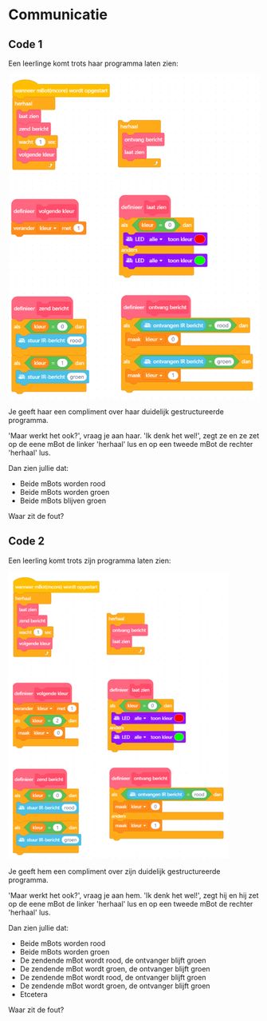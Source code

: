 # Communicatie

## Code 1

Een leerlinge komt trots haar programma laten zien:

![](communicatie_sender_and_receiver_green.png)

Je geeft haar een compliment over haar duidelijk
gestructureerde programma.

'Maar werkt het ook?', vraag je aan haar.
'Ik denk het wel!', zegt ze en ze 
zet op de eene mBot de linker 'herhaal' lus
en op een tweede mBot de rechter 'herhaal' lus.

Dan zien jullie dat:

 * Beide mBots worden rood
 * Beide mBots worden groen
 * Beide mBots blijven groen

Waar zit de fout?

## Code 2

Een leerling komt trots zijn programma laten zien:

![](communicatie_receiver_green.png)

Je geeft hem een compliment over zijn duidelijk
gestructureerde programma.

'Maar werkt het ook?', vraag je aan hem.
'Ik denk het wel!', zegt hij en hij 
zet op de eene mBot de linker 'herhaal' lus
en op een tweede mBot de rechter 'herhaal' lus.

Dan zien jullie dat:

 * Beide mBots worden rood
 * Beide mBots worden groen
 * De zendende mBot wordt rood, de ontvanger blijft groen
 * De zendende mBot wordt groen, de ontvanger blijft groen
 * De zendende mBot wordt rood, de ontvanger blijft groen
 * De zendende mBot wordt groen, de ontvanger blijft groen
 * Etcetera

Waar zit de fout?
